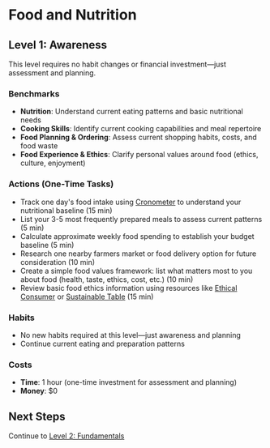 # Food and Nutrition
## Level 1: Awareness

This level requires no habit changes or financial investment—just assessment and planning.

### Benchmarks
- **Nutrition**: Understand current eating patterns and basic nutritional needs
- **Cooking Skills**: Identify current cooking capabilities and meal repertoire
- **Food Planning & Ordering**: Assess current shopping habits, costs, and food waste
- **Food Experience & Ethics**: Clarify personal values around food (ethics, culture, enjoyment)

### Actions (One-Time Tasks)
- Track one day's food intake using [Cronometer](https://cronometer.com/) to understand your nutritional baseline (15 min)
- List your 3-5 most frequently prepared meals to assess current patterns (5 min)
- Calculate approximate weekly food spending to establish your budget baseline (5 min)
- Research one nearby farmers market or food delivery option for future consideration (10 min)
- Create a simple food values framework: list what matters most to you about food (health, taste, ethics, cost, etc.) (10 min)
- Review basic food ethics information using resources like [Ethical Consumer](https://www.ethicalconsumer.org/food-drink) or [Sustainable Table](https://sustainabletable.org/introtoethicaleating/) (15 min)

### Habits
- No new habits required at this level—just awareness and planning
- Continue current eating and preparation patterns

### Costs
- **Time**: 1 hour (one-time investment for assessment and planning)
- **Money**: $0

## Next Steps
Continue to [Level 2: Fundamentals](level-2)
